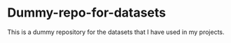 # Dummy-repo-for-datasets

This is a dummy repository for the datasets that I have used in my projects.

